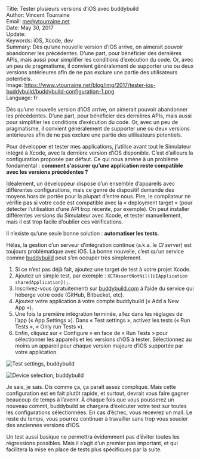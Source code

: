 Title:     Tester plusieurs versions d’iOS avec buddybuild  
Author:    Vincent Tourraine  
Email:     me@vtourraine.net  
Date:      May 30, 2017  
Update:    
Keywords:  iOS, Xcode, dev  
Summary:   Dès qu’une nouvelle version d’iOS arrive, on aimerait pouvoir abandonner les précédentes. D’une part, pour bénéficier des dernières APIs, mais aussi pour simplifier les conditions d’exécution du code. Or, avec un peu de pragmatisme, il convient généralement de supporter une ou deux versions antérieures afin de ne pas exclure une partie des utilisateurs potentiels.  
Image:     https://www.vtourraine.net/blog/img/2017/tester-ios-buddybuild/buddybuild-configuration-1.png  
Language:  fr  


Dès qu’une nouvelle version d’iOS arrive, on aimerait pouvoir abandonner les précédentes. D’une part, pour bénéficier des dernières APIs, mais aussi pour simplifier les conditions d’exécution du code. Or, avec un peu de pragmatisme, il convient généralement de supporter une ou deux versions antérieures afin de ne pas exclure une partie des utilisateurs potentiels.

Pour développer et tester mes applications, j’utilise avant tout le Simulateur intégré à Xcode, avec la dernière version d’iOS disponible. C’est d’ailleurs la configuration proposée par défaut. Ce qui nous amène à un problème fondamental : **comment s’assurer qu’une application reste compatible avec les versions précédentes ?**

Idéalement, un développeur dispose d’un ensemble d’appareils avec différentes configurations, mais ce genre de dispositif demande des moyens hors de portée pour la plupart d’entre nous. Pire, le compilateur ne vérifie pas si votre code est compatible avec la « deployment target » (pour détecter l’utilisation d’une API trop récente, par exemple). On peut installer différentes versions du Simulateur avec Xcode, et tester manuellement, mais il est trop facile d’oublier ces vérifications.

Il n’existe qu’une seule bonne solution : **automatiser les tests**.

Hélas, la gestion d’un serveur d’intégration continue (a.k.a. le _CI server_) est toujours problématique avec iOS. La bonne nouvelle, c’est qu’un service comme [buddybuild](https://www.buddybuild.com/) peut s’en occuper très simplement.

1. Si ce n’est pas déjà fait, ajoutez une target de test à votre projet Xcode.
2. Ajoutez un simple test, par exemple : `XCTAssertNotNil([UIApplication sharedApplication]);`.
3. Inscrivez-vous (gratuitement) sur [buddybuild.com](https://www.buddybuild.com/) à l’aide du service qui héberge votre code (GitHub, Bitbucket, etc).
4. Ajoutez votre application à votre compte buddybuild (« Add a New App »).
5. Une fois la première intégration terminée, allez dans les réglages de l’app (« App Settings »). Dans « Test settings », activez les tests (« Run Tests », « Only run Tests »).
6. Enfin, cliquez sur « Configure » en face de « Run Tests » pour sélectionner les appareils et les versions d’iOS à tester. Sélectionnez au moins un appareil pour chaque version majeure d’iOS supportée par votre application.

![Test settings, buddybuild](/blog/img/2017/tester-ios-buddybuild/buddybuild-configuration-1.png)

![Device selection, buddybuild](/blog/img/2017/tester-ios-buddybuild/buddybuild-configuration-2.png)

Je sais, je sais. Dis comme ça, ça paraît assez compliqué. Mais cette configuration est en fait plutôt rapide, et surtout, devrait vous faire gagner beaucoup de temps à l’avenir. À chaque fois que vous pousserez un nouveau commit, buddybuild se chargera d’exécuter votre test sur toutes les configurations sélectionnées. En cas d’échec, vous recevrez un mail. Le reste du temps, vous pourrez continuer à travailler sans trop vous soucier des anciennes versions d’iOS.

Un test aussi basique ne permettra évidemment pas d’éviter toutes les régressions possibles. Mais il s’agit d’un premier pas important, et qui facilitera la mise en place de tests plus spécifiques par la suite.

